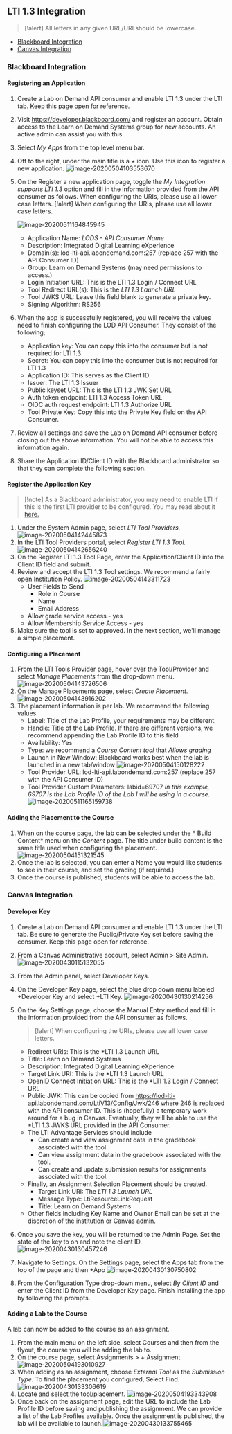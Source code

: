 ## LTI 1.3 Integration

> [!alert] All letters in any given URL/URI should be lowercase. 

- [Blackboard Integration](#blackboard-integration)
- [Canvas Integration](#canvas-integration)

### Blackboard Integration

#### Registering an Application

1. Create a Lab on Demand API consumer and enable LTI 1.3 under the LTI tab. Keep this page open for reference.

1. Visit https://developer.blackboard.com/ and register an account. Obtain access to the Learn on Demand Systems group for new accounts. An active admin can assist you with this.

1. Select *My Apps* from the top level menu bar.

1. Off to the right, under the main title is a *+* icon. Use this icon to register a new application.
    ![image-20200504103553670](images/blackboard-new-app.png)
    
1. On the Register a new application page, toggle the *My Integration supports LTI 1.3* option and fill in the information provided from the API consumer as follows. When configuring the URIs, please use all lower case letters.
    [!alert] When configuring the URIs, please use all lower case letters.
    
    ![image-20200511164845945](images/Blackboard-registering-app.png)
    
    - Application Name: *LODS - API Consumer Name*
    - Description: Integrated Digital Learning eXperience
    - Domain(s): lod-lti-api.labondemand.com:257 (replace 257 with the API Consumer ID)
    - Group: Learn on Demand Systems (may need permissions to access.)
    - Login Initiation URL: This is the LTI 1.3 Login / Connect URL
    - Tool Redirect URL(s): This is the *LTI 1.3 Launch URL*
    - Tool JWKS URL: Leave this field blank to generate a private key.
    - Signing Algorithm: RS256
    
1. When the app is successfully registered, you will receive the values need to finish configuring the LOD API Consumer. They consist of the following;
    - Application key: You can copy this into the consumer but is not required for LTI 1.3
    - Secret: You can copy this into the consumer but is not required for LTI 1.3
    - Application ID: This serves as the Client ID
    - Issuer: The LTI 1.3 Issuer
    - Public keyset URL: This is the LTI 1.3 JWK Set URL
    - Auth token endpoint: LTI 1.3 Access Token URL
    - OIDC auth request endpoint: LTI 1.3 Authorize URL
    - Tool Private Key: Copy this into the Private Key field on the API Consumer.
    
1. Review all settings and save the Lab on Demand API consumer before closing out the above information. You will not be able to access this information again.

1. Share the Application ID/Client ID with the Blackboard administrator so that they can complete the following section. 

#### Register the Application Key

> [!note] As a Blackboard administrator, you may need to enable LTI if this is the first LTI provider to be configured. You may read about it [here.](https://docs.blackboard.com/standards/LTI%20In%20Learn%20-%20Turn%20On%20All%20The%20Switches!)

1. Under the System Admin page, select *LTI Tool Providers.*
    ![image-20200504142445873](images/blackboard-lti-provider.png)
1. In the LTI Tool Providers portal, select *Register LTI 1.3 Tool.*
    ![image-20200504142656240](images/blackboard-lti-tool-portal.png)
1. On the Register LTI 1.3 Tool Page, enter the Application/Client ID into the Client ID field and submit.
1. Review and accept the LTI 1.3 Tool settings. We recommend a fairly open Institution Policy.
    ![image-20200504143311723](../../../AppData/Roaming/Typora/typora-user-images/image-20200504143311723.png)
    - User Fields to Send
        - Role in Course
        - Name
        - Email Address
    - Allow grade service access - yes
    - Allow Membership Service Access - yes
1. Make sure the tool is set to approved. In the next section, we'll manage a simple placement.

#### Configuring a Placement

1. From the LTI Tools Provider page, hover over the Tool/Provider and select *Manage Placements* from the drop-down menu.
    ![image-20200504143726506](images/blackboard-manage-placements.png)
1. On the Manage Placements page, select *Create Placement*.
    ![image-20200504143916202](images/blackboard-create-placement.png)
1. The placement information is per lab. We recommend the following values.
    - Label: Title of the Lab Profile, your requirements may be different.
    - Handle: Title of the Lab Profile. If there are different versions, we recommend appending the Lab Profile ID to this field
    - Availability: Yes
    - Type: we recommend a *Course Content tool* that *Allows grading*
    - Launch in New Window: Blackboard works best when the lab is launched in a new tab/window
        ![image-20200504150128222](images/blackboard-placement-base-settings.png)
    - Tool Provider URL: lod-lti-api.labondemand.com:257 (replace 257 with the API Consumer ID)
    - Tool Provider Custom Parameters: labid=69707
        *In this example, 69707 is the Lab Profile ID of the Lab I will be using in a course.*
        ![image-20200511165159738](images/blackboard-placement-lab-settings.png)

#### Adding the Placement to the Course

1. When on the course page, the lab can be selected under the * Build Content* menu on the *Content* page.
    The title under build content is the same title used when configuring the placement.
    ![image-20200504151321545](images/blackboard-placement-in-course.png)
1. Once the lab is selected, you can enter a Name you would like students to see in their course, and set the grading (if required.) 
1. Once the course is published, students will be able to access the lab.

### Canvas Integration

#### Developer Key

1. Create a Lab on Demand API consumer and enable LTI 1.3 under the LTI tab. Be sure to generate the Public/Private Key set before saving the consumer. Keep this page open for reference.
   
1. From a Canvas Administrative account, select Admin > Site Admin.
    ![image-20200430115132055](images/canvas-admin.png)

1. From the Admin panel, select Developer Keys. 

1. On the Developer Key page, select the blue drop down menu labeled +Developer Key and select +LTI Key.
    ![image-20200430130214256](images/canvas-developer-keys.png)

1. On the Key Settings page, choose the Manual Entry method and fill in the information provided from the API consumer as follows.

    > [!alert] When configuring the URIs, please use all lower case letters.

    - Redirect URIs: This is the *LTI 1.3 Launch URL
    - Title: Learn on Demand Systems
    - Description: Integrated Digital Learning eXperience
    - Target Link URI: This is the *LTI 1.3 Launch URL
    - OpenID Connect Initiation URL: This is the *LTI 1.3 Login / Connect URL
    - Public JWK: This can be copied from https://lod-lti-api.labondemand.com/LtiV13/Config/Jwk/246 where 246 is replaced with the API consumer ID. This is (hopefully) a temporary work around for a bug in Canvas. Eventually, they will be able to use the *LTI 1.3 JWKS URL provided in the API Consumer.
    - The LTI Advantage Services should include 
        - Can create and view assignment data in the gradebook associated with the tool.
        - Can view assignment data in the gradebook associated with the tool.
        - Can create and update submission results for assignments associated with the tool.
    - Finally, an Assignment Selection Placement should be created.
        - Target Link URI: The *LTI 1.3 Launch URL*
        - Message Type: LtiResourceLinkRequest
        - Title: Learn on Demand Systems
    - Other fields including Key Name and Owner Email can be set at the discretion of the institution or Canvas admin.

1. Once you save the key, you will be returned to the Admin Page. Set the state of the key to on and note the client ID.
    ![image-20200430130457246](images/canvas-developer-key-complete.png)

1.  Navigate to Settings. On the Settings page, select the Apps tab from the top of the page and then +App
    ![image-20200430130750802](images/canvas-add-app.png)

    

1. From the Configuration Type drop-down menu, select *By Client ID* and enter the Client ID from the Developer Key page. Finish installing the app by following the prompts.

#### Adding a Lab to the Course

A lab can now be added to the course as an assignment. 

1. From the main menu on the left side, select Courses and then from the flyout, the course you will be adding the lab to.
1. On the course page, select Assignments > + Assignment
    ![image-20200504193010927](images/canvas-add-assignment.png)
1. When adding as an assignment, choose *External Tool* as the *Submission Type.* To find the placement you configured, Select Find.
    ![image-20200430133306619](images/canvas-find-placement.png)
1. Locate and select the tool/placement.
    ![image-20200504193343908](images/canvas-choose-tool.png)
1. Once back on the assignment page, edit the URL to include the Lab Profile ID before saving and publishing the assignment. We can provide a list of the Lab Profiles available. Once the assignment is published, the lab will be available to launch.![image-20200430133755465](images/canvas-url-update.png)



